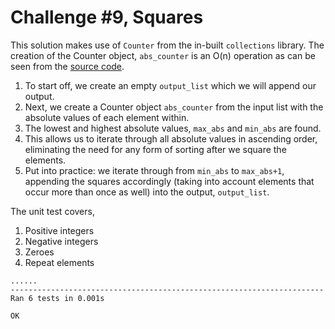 # Challenge #9, Squares

This solution makes use of `Counter` from the in-built `collections` library. The creation of the Counter object, `abs_counter` is an O(n) operation as can be seen from the [source code](https://hg.python.org/cpython/file/2.7/Lib/collections.py#l528).

1. To start off, we create an empty `output_list` which we will append our output.
2. Next, we create a Counter object `abs_counter` from the input list with the absolute values of each element within. 
3. The lowest and highest absolute values, `max_abs` and `min_abs` are found.
4. This allows us to iterate through all absolute values in ascending order, eliminating the need for any form of sorting after we square the elements. 
5. Put into practice: we iterate through from `min_abs` to `max_abs+1`, appending the squares accordingly (taking into account elements that occur more than once as well) into the output, `output_list`.

The unit test covers,

1. Positive integers
2. Negative integers
3. Zeroes
4. Repeat elements

```
......
----------------------------------------------------------------------
Ran 6 tests in 0.001s

OK
```

